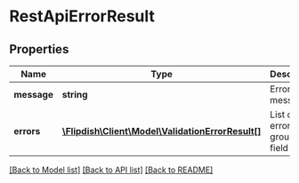 # RestApiErrorResult

## Properties
Name | Type | Description | Notes
------------ | ------------- | ------------- | -------------
**message** | **string** | Error message | 
**errors** | [**\Flipdish\Client\Model\ValidationErrorResult[]**](ValidationErrorResult.md) | List of errors grouped by field name | [optional] 

[[Back to Model list]](../README.md#documentation-for-models) [[Back to API list]](../README.md#documentation-for-api-endpoints) [[Back to README]](../README.md)


